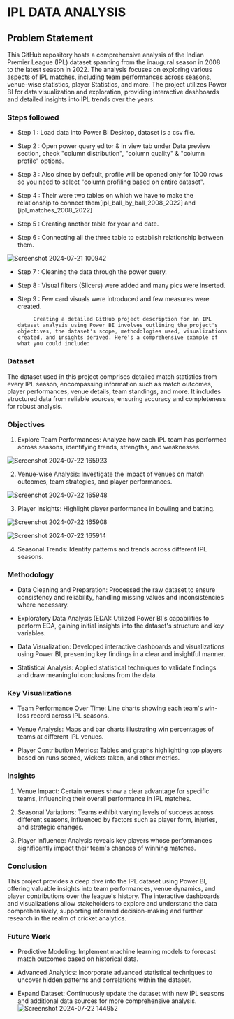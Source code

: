 # IPL DATA ANALYSIS

## Problem Statement

This GitHub repository hosts a comprehensive analysis of the Indian Premier League (IPL) dataset spanning from the inaugural season in 2008 to the latest season in 2022. The analysis focuses on exploring various aspects of IPL matches, including team performances across seasons, venue-wise statistics, player Statistics, and more. The project utilizes Power BI for data visualization and exploration, providing interactive dashboards and detailed insights into IPL trends over the years.

### Steps followed 

- Step 1 : Load data into Power BI Desktop, dataset is a csv file.
- Step 2 : Open power query editor & in view tab under Data preview section, check "column distribution", "column quality" & "column profile" options.
- Step 3 : Also since by default, profile will be opened only for 1000 rows so you need to select "column profiling based on entire dataset".
- Step 4 : Their were two tables on which we have to make the relationship to connect them[ipl_ball_by_ball_2008_2022] and [ipl_matches_2008_2022]

- Step 5 : Creating another table for year and date. 
- Step 6 : Connecting all the three table to establish relationship between them.

![Screenshot 2024-07-21 100942](https://github.com/user-attachments/assets/2b9390d3-7510-42c2-b4e2-d4aabbddd97b)

- Step 7 : Cleaning the data through the power query. 
- Step 8 : Visual filters (Slicers) were added and many pics were inserted.
- Step 9 : Few card visuals were introduced and few measures were created.

           
           Creating a detailed GitHub project description for an IPL dataset analysis using Power BI involves outlining the project's objectives, the dataset's scope, methodologies used, visualizations created, and insights derived. Here's a comprehensive example of what you could include:

### Dataset
The dataset used in this project comprises detailed match statistics from every IPL season, encompassing information such as match outcomes, player performances, venue details, team standings, and more. It includes structured data from reliable sources, ensuring accuracy and completeness for robust analysis.

### Objectives
1. Explore Team Performances: Analyze how each IPL team has performed across seasons, identifying trends, strengths, and weaknesses.

![Screenshot 2024-07-22 165923](https://github.com/user-attachments/assets/d4b736d5-41fa-4fea-95e7-f69f361212f1)
   
2. Venue-wise Analysis: Investigate the impact of venues on match outcomes, team strategies, and player performances.

![Screenshot 2024-07-22 165948](https://github.com/user-attachments/assets/91c8d7dc-d78a-4cc0-8b0e-f9f155029b07)

   
3. Player Insights: Highlight player performance in bowling and batting.


![Screenshot 2024-07-22 165908](https://github.com/user-attachments/assets/2789ac27-903f-40c4-b58c-f4c88b984946)

![Screenshot 2024-07-22 165914](https://github.com/user-attachments/assets/9c58a56a-c753-4669-9e47-3f1a5d766992)

4. Seasonal Trends: Identify patterns and trends across different IPL seasons.

### Methodology
- Data Cleaning and Preparation: Processed the raw dataset to ensure consistency and reliability, handling missing values and inconsistencies where necessary.
  
- Exploratory Data Analysis (EDA): Utilized Power BI's capabilities to perform EDA, gaining initial insights into the dataset's structure and key variables.
  
- Data Visualization: Developed interactive dashboards and visualizations using Power BI, presenting key findings in a clear and insightful manner.
  
- Statistical Analysis: Applied statistical techniques to validate findings and draw meaningful conclusions from the data.

### Key Visualizations
- Team Performance Over Time: Line charts showing each team's win-loss record across IPL seasons.
  
- Venue Analysis: Maps and bar charts illustrating win percentages of teams at different IPL venues.
  
- Player Contribution Metrics: Tables and graphs highlighting top players based on runs scored, wickets taken, and other metrics.

### Insights
1. Venue Impact: Certain venues show a clear advantage for specific teams, influencing their overall performance in IPL matches.
   
2. Seasonal Variations: Teams exhibit varying levels of success across different seasons, influenced by factors such as player form, injuries, and strategic changes.
   
3. Player Influence: Analysis reveals key players whose performances significantly impact their team's chances of winning matches.

### Conclusion
This project provides a deep dive into the IPL dataset using Power BI, offering valuable insights into team performances, venue dynamics, and player contributions over the league's history. The interactive dashboards and visualizations allow stakeholders to explore and understand the data comprehensively, supporting informed decision-making and further research in the realm of cricket analytics.

### Future Work
- Predictive Modeling: Implement machine learning models to forecast match outcomes based on historical data.
  
- Advanced Analytics: Incorporate advanced statistical techniques to uncover hidden patterns and correlations within the dataset.
  
- Expand Dataset: Continuously update the dataset with new IPL seasons and additional data sources for more comprehensive analysis.
![Screenshot 2024-07-22 144952](https://github.com/user-attachments/assets/cba9b76b-53f2-4a43-b3a5-dcf0a8037c0e)



